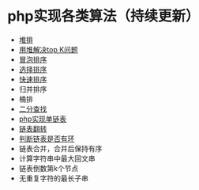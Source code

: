 # php实现各类算法（持续更新）

* [堆排](https://github.com/3-Stone/php-algorithm/blob/master/%E5%A0%86%E6%8E%92.php)
* [用堆解决top K问题](https://github.com/3-Stone/php-algorithm/blob/master/%E5%A0%86%E8%A7%A3%E5%86%B3TopK.php)
* [冒泡排序](https://github.com/3-Stone/php-algorithm/blob/master/%E5%86%92%E6%B3%A1%E6%8E%92%E5%BA%8F.php)
* [选择排序](https://github.com/3-Stone/php-algorithm/blob/master/%E9%80%89%E6%8B%A9%E6%8E%92%E5%BA%8F.php)
* [快速排序](https://github.com/3-Stone/php-algorithm/blob/master/%E5%BF%AB%E9%80%9F%E6%8E%92%E5%BA%8F.php)
* 归并排序
* 桶排
* [二分查找](https://github.com/3-Stone/php-algorithm/blob/master/%E4%BA%8C%E5%88%86%E6%9F%A5%E6%89%BE.php)
* [php实现单链表](https://github.com/3-Stone/php-algorithm/blob/master/php%E5%AE%9E%E7%8E%B0%E5%8D%95%E9%93%BE%E8%A1%A8.php)
* [链表翻转](https://github.com/3-Stone/php-algorithm/blob/master/%E9%93%BE%E8%A1%A8%E7%BF%BB%E8%BD%AC.php)
* [判断链表是否有环](https://github.com/3-Stone/php-algorithm/blob/master/%E5%88%A4%E6%96%AD%E9%93%BE%E8%A1%A8%E6%98%AF%E5%90%A6%E6%9C%89%E7%8E%AF.php)
* 链表合并，合并后保持有序
* 计算字符串中最大回文串
* 链表倒数第k个节点
* 无重复字符的最长子串